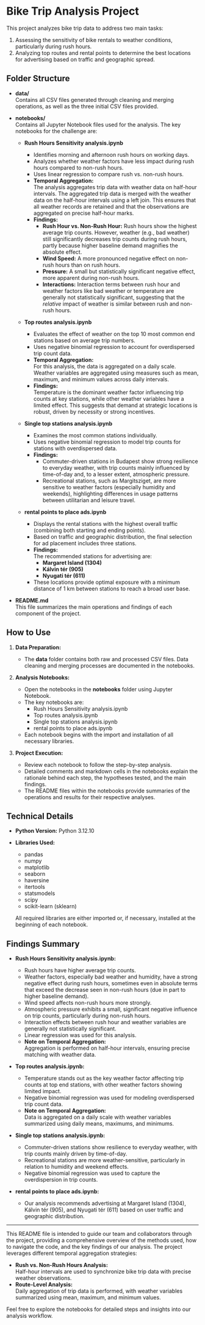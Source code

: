 # Bike Trip Analysis Project

This project analyzes bike trip data to address two main tasks:
1. Assessing the sensitivity of bike rentals to weather conditions, particularly during rush hours.
2. Analyzing top routes and rental points to determine the best locations for advertising based on traffic and geographic spread.

## Folder Structure

- **data/**  
  Contains all CSV files generated through cleaning and merging operations, as well as the three initial CSV files provided.

- **notebooks/**  
  Contains all Jupyter Notebook files used for the analysis. The key notebooks for the challenge are:
  
  - **Rush Hours Sensitivity analysis.ipynb**  
    - Identifies morning and afternoon rush hours on working days.
    - Analyzes whether weather factors have less impact during rush hours compared to non-rush hours.
    - Uses linear regression to compare rush vs. non-rush hours.
    - **Temporal Aggregation:**  
      The analysis aggregates trip data with weather data on half-hour intervals. The aggregated trip data is merged with the weather data on the half-hour intervals using a left join. This ensures that all weather records are retained and that the observations are aggregated on precise half-hour marks.
    - **Findings:**
      - **Rush Hour vs. Non-Rush Hour:** Rush hours show the highest average trip counts. However, weather (e.g., bad weather) still significantly decreases trip counts during rush hours, partly because higher baseline demand magnifies the absolute effect.
      - **Wind Speed:** A more pronounced negative effect on non-rush hours than on rush hours.
      - **Pressure:** A small but statistically significant negative effect, more apparent during non-rush hours.
      - **Interactions:** Interaction terms between rush hour and weather factors like bad weather or temperature are generally not statistically significant, suggesting that the *relative* impact of weather is similar between rush and non-rush hours.
  
  - **Top routes analysis.ipynb**  
    - Evaluates the effect of weather on the top 10 most common end stations based on average trip numbers.
    - Uses negative binomial regression to account for overdispersed trip count data.
    - **Temporal Aggregation:**  
      For this analysis, the data is aggregated on a daily scale. Weather variables are aggregated using measures such as mean, maximum, and minimum values across daily intervals.
    - **Findings:**  
      Temperature is the dominant weather factor influencing trip counts at key stations, while other weather variables have a limited effect. This suggests that demand at strategic locations is robust, driven by necessity or strong incentives.

  - **Single top stations analysis.ipynb**  
    - Examines the most common stations individually.
    - Uses negative binomial regression to model trip counts for stations with overdispersed data.
    - **Findings:**
      - Commuter-driven stations in Budapest show strong resilience to everyday weather, with trip counts mainly influenced by time-of-day and, to a lesser extent, atmospheric pressure.
      - Recreational stations, such as Margitsziget, are more sensitive to weather factors (especially humidity and weekends), highlighting differences in usage patterns between utilitarian and leisure travel.

  - **rental points to place ads.ipynb**  
    - Displays the rental stations with the highest overall traffic (combining both starting and ending points).
    - Based on traffic and geographic distribution, the final selection for ad placement includes three stations.
    - **Findings:**  
      The recommended stations for advertising are:
      - **Margaret Island (1304)**
      - **Kálvin tér (905)**
      - **Nyugati tér (611)**
    - These locations provide optimal exposure with a minimum distance of 1 km between stations to reach a broad user base.

- **README.md**  
  This file summarizes the main operations and findings of each component of the project.

## How to Use

1. **Data Preparation:**
   - The **data** folder contains both raw and processed CSV files. Data cleaning and merging processes are documented in the notebooks.
  
2. **Analysis Notebooks:**
   - Open the notebooks in the **notebooks** folder using Jupyter Notebook.
   - The key notebooks are:
     - Rush Hours Sensitivity analysis.ipynb
     - Top routes analysis.ipynb
     - Single top stations analysis.ipynb
     - rental points to place ads.ipynb
   - Each notebook begins with the import and installation of all necessary libraries.
  
3. **Project Execution:**
   - Review each notebook to follow the step-by-step analysis.
   - Detailed comments and markdown cells in the notebooks explain the rationale behind each step, the hypotheses tested, and the main findings.
   - The README files within the notebooks provide summaries of the operations and results for their respective analyses.

## Technical Details

- **Python Version:** Python 3.12.10
- **Libraries Used:**
  - pandas
  - numpy
  - matplotlib
  - seaborn
  - haversine
  - itertools
  - statsmodels
  - scipy
  - scikit-learn (sklearn)
  
  All required libraries are either imported or, if necessary, installed at the beginning of each notebook.

## Findings Summary

- **Rush Hours Sensitivity analysis.ipynb:**
  - Rush hours have higher average trip counts.
  - Weather factors, especially bad weather and humidity, have a strong negative effect during rush hours, sometimes even in absolute terms that exceed the decrease seen in non-rush hours (due in part to higher baseline demand).
  - Wind speed affects non-rush hours more strongly.
  - Atmospheric pressure exhibits a small, significant negative influence on trip counts, particularly during non-rush hours.
  - Interaction effects between rush hour and weather variables are generally not statistically significant.
  - Linear regression was used for this analysis.
  - **Note on Temporal Aggregation:**  
    Aggregation is performed on half-hour intervals, ensuring precise matching with weather data.

- **Top routes analysis.ipynb:**
  - Temperature stands out as the key weather factor affecting trip counts at top end stations, with other weather factors showing limited impact.
  - Negative binomial regression was used for modeling overdispersed trip count data.
  - **Note on Temporal Aggregation:**  
    Data is aggregated on a daily scale with weather variables summarized using daily means, maximums, and minimums.

- **Single top stations analysis.ipynb:**
  - Commuter-driven stations show resilience to everyday weather, with trip counts mainly driven by time-of-day.
  - Recreational stations are more weather-sensitive, particularly in relation to humidity and weekend effects.
  - Negative binomial regression was used to capture the overdispersion in trip counts.

- **rental points to place ads.ipynb:**
  - Our analysis recommends advertising at Margaret Island (1304), Kálvin tér (905), and Nyugati tér (611) based on user traffic and geographic distribution.

---

This README file is intended to guide our team and collaborators through the project, providing a comprehensive overview of the methods used, how to navigate the code, and the key findings of our analysis. The project leverages different temporal aggregation strategies:
- **Rush vs. Non-Rush Hours Analysis:**  
  Half-hour intervals are used to synchronize bike trip data with precise weather observations.
- **Route-Level Analysis:**  
  Daily aggregation of trip data is performed, with weather variables summarized using mean, maximum, and minimum values.

Feel free to explore the notebooks for detailed steps and insights into our analysis workflow.

